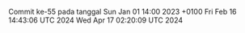 Commit ke-55 pada tanggal Sun Jan 01 14:00 2023 +0100
Fri Feb 16 14:43:06 UTC 2024
Wed Apr 17 02:20:09 UTC 2024
